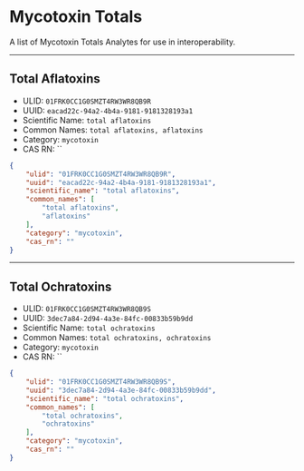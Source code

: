 # Mycotoxin Totals
A list of Mycotoxin Totals Analytes for use in interoperability.

----------------------------------------

## Total Aflatoxins

* ULID: `01FRK0CC1G0SMZT4RW3WR8QB9R`
* UUID: `eacad22c-94a2-4b4a-9181-9181328193a1`
* Scientific Name: `total aflatoxins`
* Common Names: `total aflatoxins, aflatoxins`
* Category: `mycotoxin`
* CAS RN: ``

```json
{
    "ulid": "01FRK0CC1G0SMZT4RW3WR8QB9R",
    "uuid": "eacad22c-94a2-4b4a-9181-9181328193a1",
    "scientific_name": "total aflatoxins",
    "common_names": [
        "total aflatoxins",
        "aflatoxins"
    ],
    "category": "mycotoxin",
    "cas_rn": ""
}
```

----------------------------------------

## Total Ochratoxins

* ULID: `01FRK0CC1G0SMZT4RW3WR8QB9S`
* UUID: `3dec7a84-2d94-4a3e-84fc-00833b59b9dd`
* Scientific Name: `total ochratoxins`
* Common Names: `total ochratoxins, ochratoxins`
* Category: `mycotoxin`
* CAS RN: ``

```json
{
    "ulid": "01FRK0CC1G0SMZT4RW3WR8QB9S",
    "uuid": "3dec7a84-2d94-4a3e-84fc-00833b59b9dd",
    "scientific_name": "total ochratoxins",
    "common_names": [
        "total ochratoxins",
        "ochratoxins"
    ],
    "category": "mycotoxin",
    "cas_rn": ""
}
```

